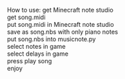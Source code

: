 How to use:
get Minecraft note studio            
get song.midi               
put song.midi in Minecraft note studio             
save as song.nbs with only piano notes               
put song.nbs into musicnote.py              
select notes in game                
select delays in game               
press play song               
enjoy                  
